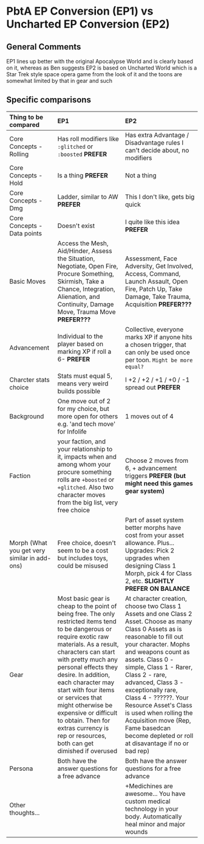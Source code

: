 
# PbtA EP Conversion (EP1) vs Uncharted EP Conversion (EP2)

## General Comments

EP1 lines up better with the original Apocalypse World and is clearly based on it, whereas as Ben suggests EP2 is based on Uncharted World which is a Star Trek style space opera game from the look of it and the toons are somewhat limited by that in gear and such

## Specific comparisons

| Thing to be compared | EP1 | EP2 |
| :-- | :-- | :--|
| Core Concepts - Rolling| Has roll modifiers like `:glitched` or `:boosted` **PREFER** | Has extra Advantage / Disadvantage rules I can't decide about, no modifiers |
| Core Concepts - Hold | Is a thing  **PREFER** | Not a thing |
| Core Concepts - Dmg | Ladder, similar to AW **PREFER** | This I don't like, gets big quick |
| Core Concepts - Data points | Doesn't exist | I quite like this idea **PREFER** |
| Basic Moves | Access the Mesh, Aid/Hinder, Assess the Situation, Negotiate, Open Fire, Procure Something, Skirmish, Take a Chance, Integration, Alienation, and Continuity, Damage Move, Trauma Move **PREFER???** | Assessment, Face Adversity, Get Involved, Access, Command, Launch Assault, Open Fire, Patch Up, Take Damage, Take Trauma, Acquisition **PREFER???** |
| Advancement | Individual to the player based on marking XP if roll a 6- **PREFER** | Collective, everyone marks XP if anyone hits a chosen trigger, that can only be used once per toon. `Might be more equal?` |
Charcter stats choice | Stats must equal 5, means very weird builds possible | I +2 / +2 / +1 / +0 / -1 spread out **PREFER**|
| Background | One move out of 2 for my choice, but more open for others e.g. 'and tech move' for Infolife | 1 moves out of 4 |
| Faction | your faction, and your relationship to it, impacts when and among whom your procure something rolls are `+boosted` or `+glitched`. Also two character moves from the big list, very free choice| Choose 2 moves from 6, + advancement triggers **PREFER (but might need this games gear system)** |
| Morph (What you get very similar in add-ons) | Free choice, doesn't seem to be a cost but includes toys, could be misused | Part of asset system better morphs have cost from your asset allowance. Plus... Upgrades: Pick 2 upgrades when designing Class 1 Morph, pick 4 for Class 2, etc. **SLIGHTLY PREFER ON BALANCE**|
| Gear | Most basic gear is cheap to the point of being free. The only restricted items tend to be dangerous or require exotic raw materials. As a result, characters can start with pretty much any personal effects they desire. In addition, each character may start with four items or services that might otherwise be expensive or difficult to obtain. Then for extras currency is rep or resources, both can get dimished if overused  | At character creation, choose two Class 1 Assets and one Class 2 Asset. Choose as many Class 0 Assets as is reasonable to fill out your character. Mophs and weapons count as assets. Class 0 - simple, Class 1 - Rarer, Class 2 - rare, advanced, Class 3 - exceptionally rare, Class 4 - ??????. Your Resource Asset's Class is used when rolling the Acquisition move (Rep, Fame basedcan become depleted or roll at disavantage if no or bad rep) |
| Persona | Both have the answer questions for a free advance | Both have the answer questions for a free advance |
| Other thoughts... |  | +Medichines are awesome... You have custom medical technology in your body. Automatically heal minor and major wounds |
